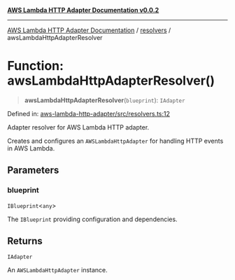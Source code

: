 [**AWS Lambda HTTP Adapter Documentation v0.0.2**](../../README.md)

***

[AWS Lambda HTTP Adapter Documentation](../../modules.md) / [resolvers](../README.md) / awsLambdaHttpAdapterResolver

# Function: awsLambdaHttpAdapterResolver()

> **awsLambdaHttpAdapterResolver**(`blueprint`): `IAdapter`

Defined in: [aws-lambda-http-adapter/src/resolvers.ts:12](https://github.com/stonemjs/aws-lambda-http-adapter/blob/f289dee0aae635648af98bb65369a05e133b69bc/src/resolvers.ts#L12)

Adapter resolver for AWS Lambda HTTP adapter.

Creates and configures an `AWSLambdaHttpAdapter` for handling HTTP events in AWS Lambda.

## Parameters

### blueprint

`IBlueprint`\<`any`\>

The `IBlueprint` providing configuration and dependencies.

## Returns

`IAdapter`

An `AWSLambdaHttpAdapter` instance.
